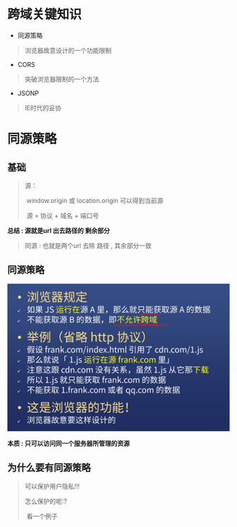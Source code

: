 # 跨域关键知识

- 同源策略

> 浏览器故意设计的一个功能限制

- CORS

> 突破浏览器限制的一个方法

- JSONP

> IE时代的妥协



# 同源策略

## 基础

> 源：
>
> ​		window.origin 或 location.origin 可以得到当前源
>
> ​		源 = 协议 + 域名 + 端口号

**总结 : 源就是url 出去路径的 剩余部分**



> 同源 : 也就是两个url 去除 路径 , 其余部分一致



## 同源策略

![](assets\跨域-1.jpg)



**本质 : 只可以访问同一个服务器所管理的资源**



## 为什么要有同源策略

> 可以保护用户隐私!!!
>
> 怎么保护的呢:?
>
> ​	看一个例子

